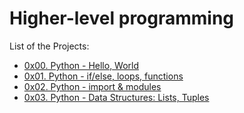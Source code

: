 # Higher-level programming

List of the Projects:
* [0x00. Python - Hello, World](https://github.com/pforciol/holbertonschool-higher_level_programming/tree/master/0x00-python-hello_world)
* [0x01. Python - if/else, loops, functions](https://github.com/pforciol/holbertonschool-higher_level_programming/tree/master/0x01-python-if_else_loops_functions)
* [0x02. Python - import & modules](https://github.com/pforciol/holbertonschool-higher_level_programming/tree/master/0x02-python-import_modules)
* [0x03. Python - Data Structures: Lists, Tuples](https://github.com/pforciol/holbertonschool-higher_level_programming/tree/master/0x03-python-data_structures)

